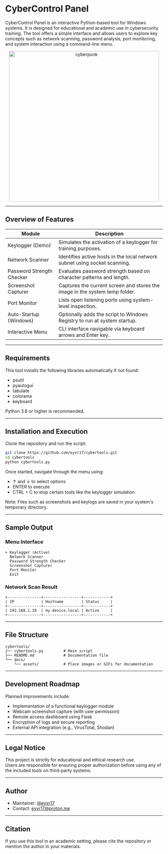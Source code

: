# CyberControl Panel

CyberControl Panel is an interactive Python-based tool for Windows systems. It is designed for educational and academic use in cybersecurity training. The tool offers a simple interface and allows users to explore key concepts such as network scanning, password analysis, port monitoring, and system interaction using a command-line menu.

<p align="center">
  <img src="https://raw.githubusercontent.com/eyvr17/cybertools/main/files/6Iax.gif" alt="cyberpunk" width="480"/>
</p>

---

## Overview of Features

| Module                    | Description                                                                 |
|---------------------------|-----------------------------------------------------------------------------|
| Keylogger (Demo)          | Simulates the activation of a keylogger for training purposes.              |
| Network Scanner           | Identifies active hosts in the local network subnet using socket scanning. |
| Password Strength Checker | Evaluates password strength based on character patterns and length.         |
| Screenshot Capturer       | Captures the current screen and stores the image in the system temp folder. |
| Port Monitor              | Lists open listening ports using system-level inspection.                   |
| Auto-Startup (Windows)    | Optionally adds the script to Windows Registry to run at system startup.    |
| Interactive Menu          | CLI interface navigable via keyboard arrows and Enter key.                  |

---

## Requirements

This tool installs the following libraries automatically if not found:

- psutil
- pyautogui
- tabulate
- colorama
- keyboard

Python 3.6 or higher is recommended.

---

## Installation and Execution

Clone the repository and run the script:

```bash
git clone https://github.com/eyvr17/cybertools.git
cd cybertools
python cybertools.py
```

Once started, navigate through the menu using:

- ↑ and ↓ to select options  
- ENTER to execute  
- CTRL + C to stop certain tools like the keylogger simulation

Note: Files such as screenshots and keylogs are saved in your system's temporary directory.

---

## Sample Output

### Menu Interface

```
➤ Keylogger (Active)
  Network Scanner
  Password Strength Checker
  Screenshot Capturer
  Port Monitor
  Exit
```

### Network Scan Result

```
+---------------+-----------------+------------+
| IP            | Hostname        | Status     |
+---------------+-----------------+------------+
| 192.168.1.10  | my-device.local | Active     |
+---------------+-----------------+------------+
```

---

## File Structure

```
cybertools/
├── cybertools.py         # Main script
├── README.md             # Documentation file
└── docs/
    └── assets/           # Place images or GIFs for documentation
```

---

## Development Roadmap

Planned improvements include:

- Implementation of a functional keylogger module  
- Webcam screenshot capture (with user permission)  
- Remote access dashboard using Flask  
- Encryption of logs and secure reporting  
- External API integration (e.g., VirusTotal, Shodan)  

---

## Legal Notice

This project is strictly for educational and ethical research use.  
Users are responsible for ensuring proper authorization before using any of the included tools on third-party systems.

---

## Author

- Maintainer: [@eyvr17](https://github.com/eyvr17)  
- Contact: eyvr17@proton.me

---

## Citation

If you use this tool in an academic setting, please cite the repository or mention the author in your materials.
